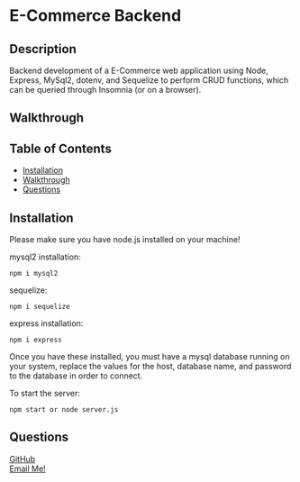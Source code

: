 
  # E-Commerce Backend

  ## Description
  Backend development of a E-Commerce web application using Node, Express, MySql2, dotenv, and Sequelize to perform CRUD functions, which can be queried through Insomnia (or on a browser).

  ## Walkthrough
  ## Table of Contents
  - [Installation](#installation)
  - [Walkthrough](#walkthrough)
  - [Questions](#questions)

  ## Installation
  Please make sure you have node.js installed on your machine!

mysql2 installation:
```
npm i mysql2
```
sequelize:
```
npm i sequelize
```
express installation:
```
npm i express
```
Once you have these installed, you must have a mysql database running on your system, replace the values for the host, database name, and password to the database in order to connect.

To start the server: 
```
npm start or node server.js
```


  ## Questions
  [GitHub](https://github.com/RiderCogswell)  
  [Email Me!](mailto:ridercogswell@gmail.com)
  